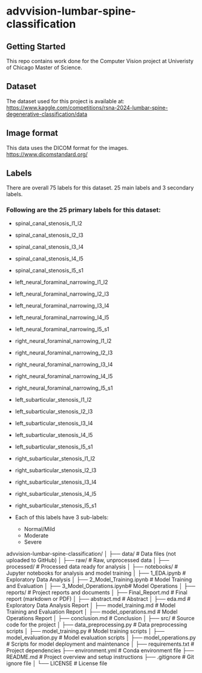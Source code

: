 # advvision-lumbar-spine-classification

## Getting Started

This repo contains work done for the Computer Vision project at Univeristy of Chicago Master of Science.

## Dataset

The dataset used for this project is available at: https://www.kaggle.com/competitions/rsna-2024-lumbar-spine-degenerative-classification/data

## Image format

This data uses the DICOM format for the images. https://www.dicomstandard.org/

## Labels

There are overall 75 labels for this dataset. 25 main labels and 3 secondary labels.

### Following are the 25 primary labels for this dataset:
* spinal_canal_stenosis_l1_l2
* spinal_canal_stenosis_l2_l3
* spinal_canal_stenosis_l3_l4
* spinal_canal_stenosis_l4_l5
* spinal_canal_stenosis_l5_s1
* left_neural_foraminal_narrowing_l1_l2
* left_neural_foraminal_narrowing_l2_l3
* left_neural_foraminal_narrowing_l3_l4
* left_neural_foraminal_narrowing_l4_l5
* left_neural_foraminal_narrowing_l5_s1
* right_neural_foraminal_narrowing_l1_l2
* right_neural_foraminal_narrowing_l2_l3
* right_neural_foraminal_narrowing_l3_l4
* right_neural_foraminal_narrowing_l4_l5
* right_neural_foraminal_narrowing_l5_s1
* left_subarticular_stenosis_l1_l2
* left_subarticular_stenosis_l2_l3
* left_subarticular_stenosis_l3_l4
* left_subarticular_stenosis_l4_l5
* left_subarticular_stenosis_l5_s1
* right_subarticular_stenosis_l1_l2
* right_subarticular_stenosis_l2_l3
* right_subarticular_stenosis_l3_l4
* right_subarticular_stenosis_l4_l5
* right_subarticular_stenosis_l5_s1

* Each of this labels have 3 sub-labels: 
  * Normal/Mild 
  * Moderate 
  * Severe


advvision-lumbar-spine-classification/
│
├── data/                       # Data files (not uploaded to GitHub)
│   ├── raw/                    # Raw, unprocessed data
│   ├── processed/              # Processed data ready for analysis
│
├── notebooks/                  # Jupyter notebooks for analysis and model training
│   ├── 1_EDA.ipynb             # Exploratory Data Analysis
│   ├── 2_Model_Training.ipynb  # Model Training and Evaluation
│   ├── 3_Model_Operations.ipynb# Model Operations
│
├── reports/                    # Project reports and documents
│   ├── Final_Report.md         # Final report (markdown or PDF)
│   ├── abstract.md             # Abstract
│   ├── eda.md                  # Exploratory Data Analysis Report
│   ├── model_training.md       # Model Training and Evaluation Report
│   ├── model_operations.md     # Model Operations Report
│   ├── conclusion.md           # Conclusion
│
├── src/                        # Source code for the project
│   ├── data_preprocessing.py   # Data preprocessing scripts
│   ├── model_training.py       # Model training scripts
│   ├── model_evaluation.py     # Model evaluation scripts
│   ├── model_operations.py     # Scripts for model deployment and maintenance
│
├── requirements.txt            # Project dependencies
├── environment.yml             # Conda environment file
├── README.md                   # Project overview and setup instructions
├── .gitignore                  # Git ignore file
│
└── LICENSE                     # License file

